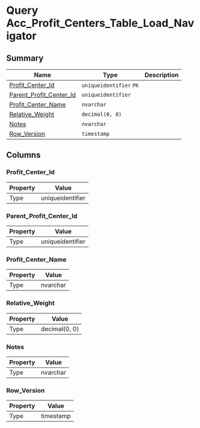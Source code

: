 # Query Acc_Profit_Centers_Table_Load_Navigator


## Summary

| Name | Type | Description |
| - | - | --- |
|[Profit_Center_Id](#profit_center_id)|`uniqueidentifier` `PK`||
|[Parent_Profit_Center_Id](#parent_profit_center_id)|`uniqueidentifier` ||
|[Profit_Center_Name](#profit_center_name)|`nvarchar` ||
|[Relative_Weight](#relative_weight)|`decimal(0, 0)` ||
|[Notes](#notes)|`nvarchar` ||
|[Row_Version](#row_version)|`timestamp` ||

## Columns

### Profit_Center_Id

| Property | Value |
| - | - |
|Type|uniqueidentifier|

### Parent_Profit_Center_Id

| Property | Value |
| - | - |
|Type|uniqueidentifier|

### Profit_Center_Name

| Property | Value |
| - | - |
|Type|nvarchar|

### Relative_Weight

| Property | Value |
| - | - |
|Type|decimal(0, 0)|

### Notes

| Property | Value |
| - | - |
|Type|nvarchar|

### Row_Version

| Property | Value |
| - | - |
|Type|timestamp|


